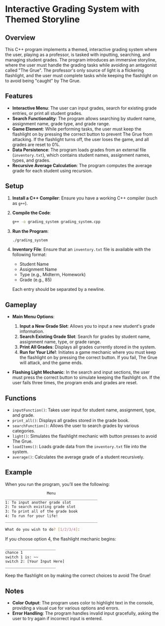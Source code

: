 # Interactive Grading System with Themed Storyline

## Overview

This C++ program implements a themed, interactive grading system where the user, playing as a professor, is tasked with inputting, searching, and managing student grades. The program introduces an immersive storyline, where the user must handle the grading tasks while avoiding an antagonist called "The Grue". The professor's only source of light is a flickering flashlight, and the user must complete tasks while keeping the flashlight on to avoid being "caught" by The Grue.

## Features

- **Interactive Menu**: The user can input grades, search for existing grade entries, or print all student grades.
- **Search Functionality**: The program allows searching by student name, assignment name, grade type, and grade range.
- **Game Element**: While performing tasks, the user must keep the flashlight on by pressing the correct button to prevent The Grue from attacking. If the flashlight turns off, the user loses the game, and all grades are reset to 0%.
- **Data Persistence**: The program loads grades from an external file (`inventory.txt`), which contains student names, assignment names, types, and grades.
- **Recursive Average Calculation**: The program computes the average grade for each student using recursion.

## Setup

1. **Install a C++ Compiler**: Ensure you have a working C++ compiler (such as `g++`).
2. **Compile the Code**: 
   ```bash
   g++ -o grading_system grading_system.cpp
   ```
3. **Run the Program**:
   ```bash
   ./grading_system
   ```
4. **Inventory File**: Ensure that an `inventory.txt` file is available with the following format:
   - Student Name
   - Assignment Name
   - Type (e.g., Midterm, Homework)
   - Grade (e.g., 85)
   
   Each entry should be separated by a newline.

## Gameplay

- **Main Menu Options**:
  1. **Input a New Grade Slot**: Allows you to input a new student's grade information.
  2. **Search Existing Grade Slot**: Search for grades by student name, assignment name, type, or grade range.
  3. **Print All Grades**: Displays all grades currently stored in the system.
  4. **Run for Your Life!**: Initiates a game mechanic where you must keep the flashlight on by pressing the correct button. If you fail, The Grue will attack, and the game ends.

- **Flashing Light Mechanic**: In the search and input sections, the user must press the correct button to simulate keeping the flashlight on. If the user fails three times, the program ends and grades are reset.

## Functions

- `inputFunction()`: Takes user input for student name, assignment, type, and grade.
- `print_all()`: Displays all grades stored in the grade book.
- `searchFunction()`: Allows the user to search grades by various categories.
- `light()`: Simulates the flashlight mechanic with button presses to avoid The Grue.
- `loadItems()`: Loads grade data from the `inventory.txt` file into the system.
- `average()`: Calculates the average grade of a student recursively.

## Example

When you run the program, you’ll see the following:

```bash
                   Menu                   
__________________________________________
1: To input another grade slot
2: To search existing grade slot
3: To print all of the grade book
4: To run for your life!
__________________________________________

What do you wish to do? [1/2/3/4]:
```

If you choose option 4, the flashlight mechanic begins:

```bash
_______________________
chance 1
switch 1 is: ~~
switch 2: [Your Input Here]
_______________________
```

Keep the flashlight on by making the correct choices to avoid The Grue!

## Notes

- **Color Output**: The program uses color to highlight text in the console, providing a visual cue for various options and errors.
- **Error Handling**: The program handles invalid input gracefully, asking the user to try again if incorrect input is entered.
